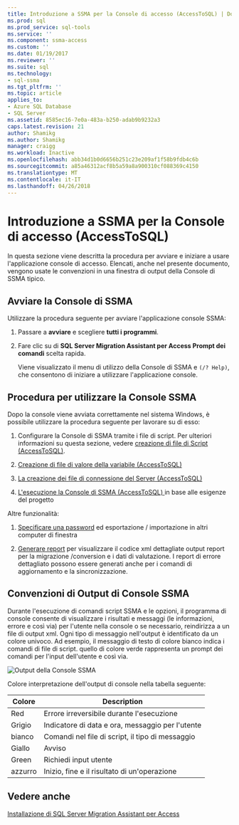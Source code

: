 ```yaml
---
title: Introduzione a SSMA per la Console di accesso (AccessToSQL) | Documenti Microsoft
ms.prod: sql
ms.prod_service: sql-tools
ms.service: ''
ms.component: ssma-access
ms.custom: ''
ms.date: 01/19/2017
ms.reviewer: ''
ms.suite: sql
ms.technology:
- sql-ssma
ms.tgt_pltfrm: ''
ms.topic: article
applies_to:
- Azure SQL Database
- SQL Server
ms.assetid: 8585ec16-7e0a-483a-b250-adab9b9232a3
caps.latest.revision: 21
author: Shamikg
ms.author: Shamikg
manager: craigg
ms.workload: Inactive
ms.openlocfilehash: abb34d1b0d6656b251c23e209af1f58b9fdb4c6b
ms.sourcegitcommit: a85a46312acf8b5a59a8a900310cf088369c4150
ms.translationtype: MT
ms.contentlocale: it-IT
ms.lasthandoff: 04/26/2018
---
```

# <a name="getting-started-with-ssma-for-access-console-accesstosql"></a>Introduzione a SSMA per la Console di accesso (AccessToSQL)
In questa sezione viene descritta la procedura per avviare e iniziare a usare l'applicazione console di accesso. Elencati, anche nel presente documento, vengono usate le convenzioni in una finestra di output della Console di SSMA tipico.  
  
## <a name="launching-ssma-console"></a>Avviare la Console di SSMA  
Utilizzare la procedura seguente per avviare l'applicazione console SSMA:  
  
1.  Passare a **avviare** e scegliere **tutti i programmi**.  
  
2.  Fare clic su di **SQL Server Migration Assistant per Access Prompt dei comandi** scelta rapida.  
  
    Viene visualizzato il menu di utilizzo della Console di SSMA e `(/? Help)`, che consentono di iniziare a utilizzare l'applicazione console.  
  
## <a name="procedure-for-using-the-ssma-console"></a>Procedura per utilizzare la Console SSMA  
Dopo la console viene avviata correttamente nel sistema Windows, è possibile utilizzare la procedura seguente per lavorare su di esso:  
  
1.  Configurare la Console di SSMA tramite i file di script. Per ulteriori informazioni su questa sezione, vedere [creazione di file di Script &#40;AccessToSQL&#41;](../../ssma/access/creating-script-files-accesstosql.md).  
  
2.  [Creazione di file di valore della variabile &#40;AccessToSQL&#41;](../../ssma/access/creating-variable-value-files-accesstosql.md)  
  
3.  [La creazione dei file di connessione del Server &#40;AccessToSQL&#41;](../../ssma/access/creating-the-server-connection-files-accesstosql.md)  
  
4.  [L'esecuzione la Console di SSMA &#40;AccessToSQL&#41; ](../../ssma/access/executing-the-ssma-console-accesstosql.md) in base alle esigenze del progetto  
  
Altre funzionalità:  
  
1.  [Specificare una password](http://msdn.microsoft.com/en-us/b099d0f9-dd37-4c87-8b6f-ed0177881ea4) ed esportazione / importazione in altri computer di finestra  
  
2.  [Generare report](http://msdn.microsoft.com/en-us/abb4264a-622e-4215-af5b-14e309b8a399) per visualizzare il codice xml dettagliate output report per la migrazione /conversion e i dati di valutazione. I report di errore dettagliato possono essere generati anche per i comandi di aggiornamento e la sincronizzazione.  
  
## <a name="ssma-console-output-conventions"></a>Convenzioni di Output di Console SSMA  
Durante l'esecuzione di comandi script SSMA e le opzioni, il programma di console consente di visualizzare i risultati e messaggi (le informazioni, errore e così via) per l'utente nella console o se necessario, reindirizza a un file di output xml. Ogni tipo di messaggio nell'output è identificato da un colore univoco. Ad esempio, il messaggio di testo di colore bianco indica i comandi di file di script. quello di colore verde rappresenta un prompt dei comandi per l'input dell'utente e così via.  
  
![Output della Console SSMA](../../ssma/access/media/ssmaconsoleoutput.jpg "Output della Console SSMA")  
  
Colore interpretazione dell'output di console nella tabella seguente:  
  
|Colore|Description|  
|---------|---------------|  
|Red|Errore irreversibile durante l'esecuzione|  
|Grigio|Indicatore di data e ora, messaggio per l'utente|  
|bianco|Comandi nel file di script, il tipo di messaggio|  
|Giallo|Avviso|  
|Green|Richiedi input utente|  
|azzurro|Inizio, fine e il risultato di un'operazione|  
  
## <a name="see-also"></a>Vedere anche  
[Installazione di SQL Server Migration Assistant per Access](http://msdn.microsoft.com/en-us/dd50eebd-75df-4e0d-8c4d-88b511aae4c7)  
  
